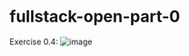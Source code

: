# fullstack-open-part-0

Exercise 0.4:
![image](https://github.com/vilequarter/fullstack-open-part-0/assets/44734839/880a6090-0681-4ee6-a46c-e937ab3ec910)
